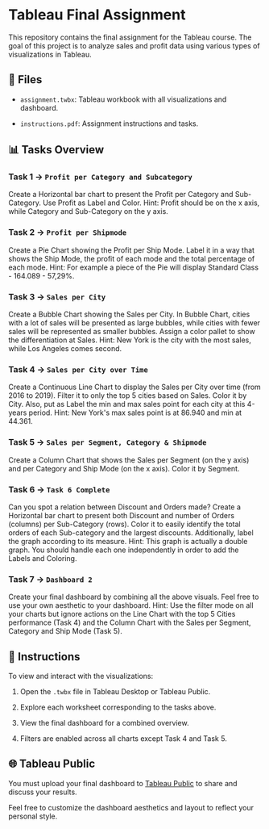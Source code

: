 # Tableau Final Assignment

This repository contains the final assignment for the Tableau course. The goal of this project is to analyze sales and profit data using various types of visualizations in Tableau.

## 📁 Files

- `assignment.twbx`: Tableau workbook with all visualizations and dashboard.

- `instructions.pdf`: Assignment instructions and tasks.

## 📊 Tasks Overview

### Task 1 → `Profit per Category and Subcategory`

Create a Horizontal bar chart to present the Profit per Category and Sub-Category. Use Profit as Label and Color. Hint: Profit should be on the x axis, while Category and Sub-Category on the y axis.

### Task 2 → `Profit per Shipmode`

Create a Pie Chart showing the Profit per Ship Mode. Label it in a way that shows the Ship Mode, the profit of each mode and the total percentage of each mode. Hint: For example a piece of the Pie will display Standard Class - 164.089 - 57,29%.

### Task 3 → `Sales per City`

Create a Bubble Chart showing the Sales per City. In Bubble Chart, cities with a lot of sales will be presented as large bubbles, while cities with fewer sales will be represented as smaller bubbles. Assign a color pallet to show the differentiation at Sales. Hint: New York is the city with the most sales, while Los Angeles comes second.

### Task 4 → `Sales per City over Time`

Create a Continuous Line Chart to display the Sales per City over time (from 2016 to 2019). Filter it to only the top 5 cities based on Sales. Color it by City. Also, put as Label the min and max sales point for each city at this 4-years period. Hint: New York's max sales point is at 86.940 and min at 44.361.

### Task 5 → `Sales per Segment, Category & Shipmode`

Create a Column Chart that shows the Sales per Segment (on the y axis) and per Category and Ship Mode (on the x axis). Color it by Segment.

### Task 6 → `Task 6 Complete`

Can you spot a relation between Discount and Orders made? Create a Horizontal bar chart to present both Discount and number of Orders (columns) per Sub-Category (rows). Color it to easily identify the total orders of each Sub-category and the largest discounts. Additionally, label the graph according to its measure. Hint: This graph is actually a double graph. You should handle each one independently in order to add the Labels and Coloring.

### Task 7 → `Dashboard 2`

Create your final dashboard by combining all the above visuals. Feel free to use your own aesthetic to your dashboard. Hint: Use the filter mode on all your charts but ignore actions on the Line Chart with the top 5 Cities performance (Task 4) and the Column Chart with the Sales per Segment, Category and Ship Mode (Task 5).

## 🧭 Instructions

To view and interact with the visualizations:

1. Open the `.twbx` file in Tableau Desktop or Tableau Public.

2. Explore each worksheet corresponding to the tasks above.

3. View the final dashboard for a combined overview.

4. Filters are enabled across all charts except Task 4 and Task 5.

## 🌐 Tableau Public

You must upload your final dashboard to [Tableau Public](https://public.tableau.com/) to share and discuss your results.

Feel free to customize the dashboard aesthetics and layout to reflect your personal style.
